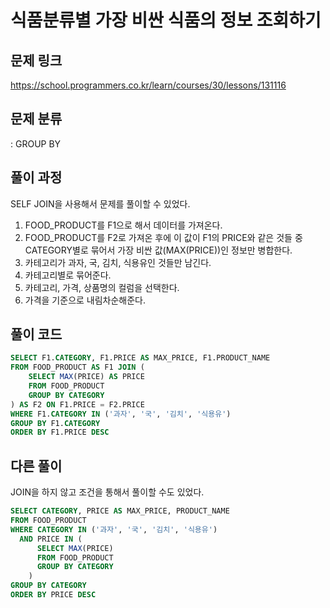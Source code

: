 # 식품분류별 가장 비싼 식품의 정보 조회하기

## 문제 링크

https://school.programmers.co.kr/learn/courses/30/lessons/131116

## 문제 분류

: GROUP BY

## 풀이 과정

SELF JOIN을 사용해서 문제를 풀이할 수 있었다.

1. FOOD_PRODUCT를 F1으로 해서 데이터를 가져온다.
2. FOOD_PRODUCT를 F2로 가져온 후에 이 값이 F1의 PRICE와 같은 것들 중 CATEGORY별로 묶어서 가장 비싼 값(MAX(PRICE))인 정보만 병합한다.
3. 카테고리가 과자, 국, 김치, 식용유인 것들만 남긴다.
4. 카테고리별로 묶어준다.
5. 카테고리, 가격, 상품명의 컬럼을 선택한다.
6. 가격을 기준으로 내림차순해준다.

## 풀이 코드

```sql
SELECT F1.CATEGORY, F1.PRICE AS MAX_PRICE, F1.PRODUCT_NAME
FROM FOOD_PRODUCT AS F1 JOIN (
    SELECT MAX(PRICE) AS PRICE
    FROM FOOD_PRODUCT
    GROUP BY CATEGORY
) AS F2 ON F1.PRICE = F2.PRICE
WHERE F1.CATEGORY IN ('과자', '국', '김치', '식용유')
GROUP BY F1.CATEGORY
ORDER BY F1.PRICE DESC
```

## 다른 풀이

JOIN을 하지 않고 조건을 통해서 풀이할 수도 있었다.

```sql
SELECT CATEGORY, PRICE AS MAX_PRICE, PRODUCT_NAME
FROM FOOD_PRODUCT
WHERE CATEGORY IN ('과자', '국', '김치', '식용유')
  AND PRICE IN (
      SELECT MAX(PRICE)
      FROM FOOD_PRODUCT
      GROUP BY CATEGORY
    )
GROUP BY CATEGORY
ORDER BY PRICE DESC
```
